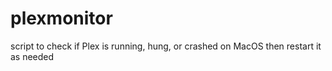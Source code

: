 # plexmonitor
script to check if Plex is running, hung, or crashed on MacOS then restart it as needed
